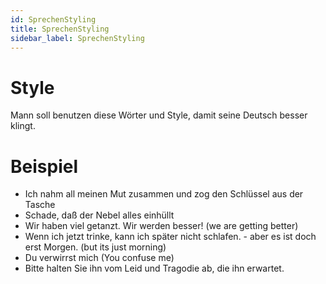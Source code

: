 ```yaml
---
id: SprechenStyling
title: SprechenStyling
sidebar_label: SprechenStyling
---
```


# Style

Mann soll benutzen diese Wörter und Style, damit seine Deutsch besser klingt.

# Beispiel

- Ich nahm all meinen Mut zusammen und zog den Schlüssel aus der Tasche
- Schade, daß der Nebel alles einhüllt
- Wir haben viel getanzt. Wir werden besser! (we are getting better)
- Wenn ich jetzt trinke, kann ich später nicht schlafen. - aber es ist doch erst Morgen. (but its just morning)
- Du verwirrst mich (You confuse me)
- Bitte halten Sie ihn vom Leid und Tragodie ab, die ihn erwartet.
